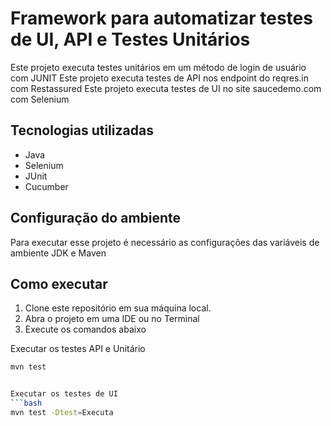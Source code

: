# Framework para automatizar testes de UI, API e Testes Unitários

Este projeto executa testes unitários em um método de login de usuário com JUNIT
Este projeto executa testes de API nos endpoint do reqres.in com Restassured
Este projeto executa testes de UI no site saucedemo.com com Selenium

## Tecnologias utilizadas
- Java
- Selenium
- JUnit
- Cucumber

## Configuração do ambiente
Para executar esse projeto é necessário as configurações das variáveis de ambiente 
JDK e Maven

## Como executar
1. Clone este repositório em sua máquina local.
2. Abra o projeto em uma IDE ou no Terminal
3. Execute os comandos abaixo


Executar os testes API e Unitário
```bash
mvn test


Executar os testes de UI
```bash
mvn test -Dtest=Executa
